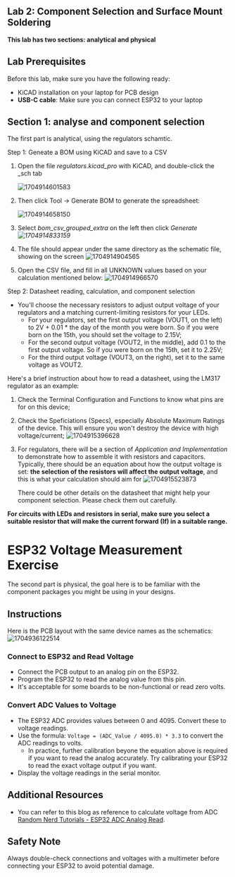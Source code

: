 ## Lab 2: Component Selection and Surface Mount Soldering

**This lab has two sections: analytical and physical**

## Lab Prerequisites

Before this lab, make sure you have the following ready:

* KiCAD installation on your laptop for PCB design
* **USB-C cable**: Make sure you can connect ESP32 to your laptop

## Section 1: analyse and component selection

The first part is analytical, using the regulators schamtic.

Step 1: Geneate a BOM using KiCAD and save to a CSV

1. Open the file *regulators.kicad_pro* with KiCAD, and double-click the _sch tab

   ![1704914601583](image/Lab2_component_selection/1704914601583.png)
2. Then click Tool -> Generate BOM to generate the spreadsheet:

   ![1704914658150](image/Lab2_component_selection/1704914658150.png)
3. Select *bom_csv_grouped_extra* on the left then click *Generate
   ![1704914833159](image/Lab2_component_selection/1704914833159.png)*
4. The file should appear under the same directory as the schematic file, showing on the screen
   ![1704914904565](image/Lab2_component_selection/1704914904565.png)
5. Open the CSV file, and fill in all UNKNOWN values based on your calculation mentioned below:
   ![1704914966570](image/Lab2_component_selection/1704914966570.png)

Step 2: Datasheet reading, calculation, and component selection

* You'll choose the necessary resistors to adjust output voltage of your regulators and a matching current-limiting resistors for your LEDs.
  * For your regulators, set the first output voltage (VOUT1, on the left) to 2V + 0.01 * the day of the month you were born. So if you were born on the 15th, you should set the voltage to 2.15V;
  * For the second output voltage (VOUT2, in the middle), add 0.1 to the first output voltage. So if you were born on the 15th, set it to 2.25V;
  * For the third output voltage (VOUT3, on the right), set it to the same voltage as VOUT2.

Here's a brief instruction about how to read a datasheet, using the LM317 regulator as an example:

1. Check the Terminal Configuration and Functions to know what pins are for on this device;
2. Check the Speficiations (Specs), especially Absolute Maximum Ratings of the device. This will ensure you won't destroy the device with high voltage/current;
   ![1704915396628](image/Lab2_component_selection/1704915396628.png)
3. For regulators, there will be a section of *Application and Implementation* to demonstrate how to assemble it with resistors and capacitors. Typically, there should be an equation about how the output voltage is set: **the selection of the resistors will affect the output voltage**, and this is what your calculation should aim for
   ![1704915523873](image/Lab2_component_selection/1704915523873.png)

   There could be other details on the datasheet that might help your component selection. Please check them out carefully.

**For circuits with LEDs and resistors in serial, make sure you select a suitable resistor that will make the current forward (If) in a suitable range.**

# ESP32 Voltage Measurement Exercise

The second part is physical, the goal here is to be familiar with the component packages you might be using in your designs.

## Instructions

Here is the PCB layout with the same device names as the schematics:
![]()![1704936122514](image/Lab2_component_selection/1704936122514.png)![]()![]()

### Connect to ESP32 and Read Voltage

- Connect the PCB output to an analog pin on the ESP32.
- Program the ESP32 to read the analog value from this pin.
- It's acceptable for some boards to be non-functional or read zero volts.

### Convert ADC Values to Voltage

- The ESP32 ADC provides values between 0 and 4095. Convert these to voltage readings.
- Use the formula: `Voltage = (ADC_Value / 4095.0) * 3.3` to convert the ADC readings to volts.
  - In practice, further calibration beyone the equation above is required if you want to read the analog accurately. Try calibrating your ESP32 to read the exact voltage output if you want.
- Display the voltage readings in the serial monitor.

## Additional Resources

- You can refer to this blog as reference to calculate voltage from ADC [Random Nerd Tutorials - ESP32 ADC Analog Read](https://randomnerdtutorials.com/esp32-adc-analog-read-arduino-ide/).

## Safety Note

Always double-check connections and voltages with a multimeter before connecting your ESP32 to avoid potential damage.
